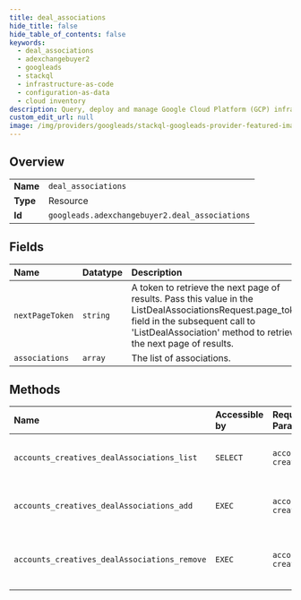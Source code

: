 ```yaml
---
title: deal_associations
hide_title: false
hide_table_of_contents: false
keywords:
  - deal_associations
  - adexchangebuyer2
  - googleads    
  - stackql
  - infrastructure-as-code
  - configuration-as-data
  - cloud inventory
description: Query, deploy and manage Google Cloud Platform (GCP) infrastructure and resources using SQL
custom_edit_url: null
image: /img/providers/googleads/stackql-googleads-provider-featured-image.png
---
```

  
    

## Overview
<table><tbody>
<tr><td><b>Name</b></td><td><code>deal_associations</code></td></tr>
<tr><td><b>Type</b></td><td>Resource</td></tr>
<tr><td><b>Id</b></td><td><code>googleads.adexchangebuyer2.deal_associations</code></td></tr>
</tbody></table>

## Fields
| Name | Datatype | Description |
|:-----|:---------|:------------|
| `nextPageToken` | `string` | A token to retrieve the next page of results. Pass this value in the ListDealAssociationsRequest.page_token field in the subsequent call to 'ListDealAssociation' method to retrieve the next page of results. |
| `associations` | `array` | The list of associations. |
## Methods
| Name | Accessible by | Required Params | Description |
|:-----|:--------------|:----------------|:------------|
| `accounts_creatives_dealAssociations_list` | `SELECT` | `accountId, creativeId` | List all creative-deal associations. |
| `accounts_creatives_dealAssociations_add` | `EXEC` | `accountId, creativeId` | Associate an existing deal with a creative. |
| `accounts_creatives_dealAssociations_remove` | `EXEC` | `accountId, creativeId` | Remove the association between a deal and a creative. |
